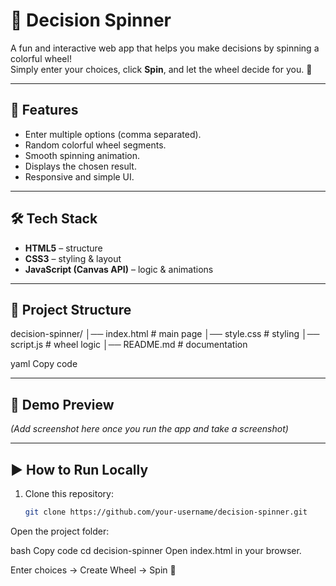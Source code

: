 # 🎡 Decision Spinner

A fun and interactive web app that helps you make decisions by spinning a colorful wheel!  
Simply enter your choices, click **Spin**, and let the wheel decide for you. 🎉  

---

## 🚀 Features
- Enter multiple options (comma separated).
- Random colorful wheel segments.
- Smooth spinning animation.
- Displays the chosen result.
- Responsive and simple UI.

---

## 🛠️ Tech Stack
- **HTML5** – structure
- **CSS3** – styling & layout
- **JavaScript (Canvas API)** – logic & animations

---

## 📂 Project Structure
decision-spinner/
│── index.html # main page
│── style.css # styling
│── script.js # wheel logic
│── README.md # documentation

yaml
Copy code

---

## 📸 Demo Preview
*(Add screenshot here once you run the app and take a screenshot)*  

---

## ▶️ How to Run Locally
1. Clone this repository:
   ```bash
   git clone https://github.com/your-username/decision-spinner.git
Open the project folder:

bash
Copy code
cd decision-spinner
Open index.html in your browser.

Enter choices → Create Wheel → Spin 🎡

